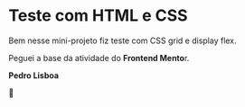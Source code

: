 # Teste com HTML e CSS

Bem nesse mini-projeto fiz teste com CSS grid e display flex.

Peguei a base da atividade do **Frontend Mento**r.



**Pedro Lisboa**

:pig: